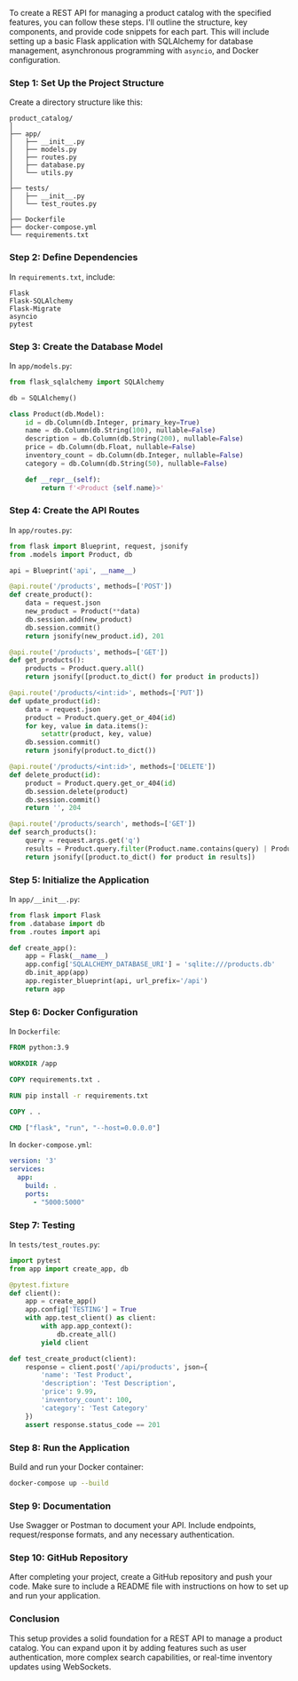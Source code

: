 To create a REST API for managing a product catalog with the specified features, you can follow these steps. I'll outline the structure, key components, and provide code snippets for each part. This will include setting up a basic Flask application with SQLAlchemy for database management, asynchronous programming with `asyncio`, and Docker configuration.

### Step 1: Set Up the Project Structure

Create a directory structure like this:

```
product_catalog/
│
├── app/
│   ├── __init__.py
│   ├── models.py
│   ├── routes.py
│   ├── database.py
│   └── utils.py
│
├── tests/
│   ├── __init__.py
│   └── test_routes.py
│
├── Dockerfile
├── docker-compose.yml
└── requirements.txt
```

### Step 2: Define Dependencies

In `requirements.txt`, include:

```plaintext
Flask
Flask-SQLAlchemy
Flask-Migrate
asyncio
pytest
```

### Step 3: Create the Database Model

In `app/models.py`:

```python
from flask_sqlalchemy import SQLAlchemy

db = SQLAlchemy()

class Product(db.Model):
    id = db.Column(db.Integer, primary_key=True)
    name = db.Column(db.String(100), nullable=False)
    description = db.Column(db.String(200), nullable=False)
    price = db.Column(db.Float, nullable=False)
    inventory_count = db.Column(db.Integer, nullable=False)
    category = db.Column(db.String(50), nullable=False)

    def __repr__(self):
        return f'<Product {self.name}>'
```

### Step 4: Create the API Routes

In `app/routes.py`:

```python
from flask import Blueprint, request, jsonify
from .models import Product, db

api = Blueprint('api', __name__)

@api.route('/products', methods=['POST'])
def create_product():
    data = request.json
    new_product = Product(**data)
    db.session.add(new_product)
    db.session.commit()
    return jsonify(new_product.id), 201

@api.route('/products', methods=['GET'])
def get_products():
    products = Product.query.all()
    return jsonify([product.to_dict() for product in products])

@api.route('/products/<int:id>', methods=['PUT'])
def update_product(id):
    data = request.json
    product = Product.query.get_or_404(id)
    for key, value in data.items():
        setattr(product, key, value)
    db.session.commit()
    return jsonify(product.to_dict())

@api.route('/products/<int:id>', methods=['DELETE'])
def delete_product(id):
    product = Product.query.get_or_404(id)
    db.session.delete(product)
    db.session.commit()
    return '', 204

@api.route('/products/search', methods=['GET'])
def search_products():
    query = request.args.get('q')
    results = Product.query.filter(Product.name.contains(query) | Product.description.contains(query)).all()
    return jsonify([product.to_dict() for product in results])
```

### Step 5: Initialize the Application

In `app/__init__.py`:

```python
from flask import Flask
from .database import db
from .routes import api

def create_app():
    app = Flask(__name__)
    app.config['SQLALCHEMY_DATABASE_URI'] = 'sqlite:///products.db'
    db.init_app(app)
    app.register_blueprint(api, url_prefix='/api')
    return app
```

### Step 6: Docker Configuration

In `Dockerfile`:

```dockerfile
FROM python:3.9

WORKDIR /app

COPY requirements.txt .

RUN pip install -r requirements.txt

COPY . .

CMD ["flask", "run", "--host=0.0.0.0"]
```

In `docker-compose.yml`:

```yaml
version: '3'
services:
  app:
    build: .
    ports:
      - "5000:5000"
```

### Step 7: Testing

In `tests/test_routes.py`:

```python
import pytest
from app import create_app, db

@pytest.fixture
def client():
    app = create_app()
    app.config['TESTING'] = True
    with app.test_client() as client:
        with app.app_context():
            db.create_all()
        yield client

def test_create_product(client):
    response = client.post('/api/products', json={
        'name': 'Test Product',
        'description': 'Test Description',
        'price': 9.99,
        'inventory_count': 100,
        'category': 'Test Category'
    })
    assert response.status_code == 201
```

### Step 8: Run the Application

Build and run your Docker container:

```bash
docker-compose up --build
```

### Step 9: Documentation

Use Swagger or Postman to document your API. Include endpoints, request/response formats, and any necessary authentication.

### Step 10: GitHub Repository

After completing your project, create a GitHub repository and push your code. Make sure to include a README file with instructions on how to set up and run your application.

### Conclusion

This setup provides a solid foundation for a REST API to manage a product catalog. You can expand upon it by adding features such as user authentication, more complex search capabilities, or real-time inventory updates using WebSockets.